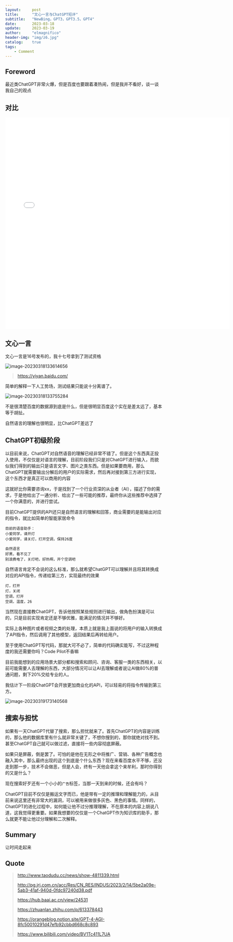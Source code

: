 ```yaml
---
layout:     post
title:      "文心一言与ChatGPT短评"
subtitle:   "NewBing，GPT3，GPT3.5，GPT4"
date:       2023-03-18
update:     2023-03-19
author:     "elmagnifico"
header-img: "img/z6.jpg"
catalog:    true
tags:
    - Comment
---
```


## Foreword

最近类ChatGPT非常火爆，但是百度也要跟着凑热闹，但是我并不看好，谈一谈我自己的观点



## 对比

<iframe src="//player.bilibili.com/player.html?aid=653698039&bvid=BV1hY4y1X7Cs&cid=1057694575&page=1" scrolling="no" border="0" frameborder="no" framespacing="0" allowfullscreen="true" width="720" height="680">  </iframe>



## 文心一言

文心一言是16号发布的，我十七号拿到了测试资格

![image-20230318133614656](https://img.elmagnifico.tech/static/upload/elmagnifico/202303181336764.png)

> https://yiyan.baidu.com/



简单的解释一下人工势场，测试结果只能说十分离谱了。

![image-20230318133755284](https://img.elmagnifico.tech/static/upload/elmagnifico/202303181337367.png)

不是很清楚百度的数据源到底是什么，但是很明显百度这个实在是差太远了，基本等于胡扯。

自然语言的理解也很明显，比ChatGPT差远了



## ChatGPT初级阶段

以目前来说，ChatGPT对自然语音的理解已经非常不错了。但是这个东西真正投入使用，不仅仅是对语言的理解，目前阶段我们只是对ChatGPT进行输入，而貌似我们得到的输出只是语言文字、图片之类东西。但是如果要商用，那么ChatGPT就需要输出分解后的用户的实际需求，然后再对接到第三方进行实现，这个东西才是真正可以商用的内容



这就好比你需要咨询xx，于是找到了一个行业资深的从业者（AI），描述了你的需求，于是他给出了一通分析、给出了一些可能的推荐，最终你从这些推荐中选择了一个你满意的，并进行尝试。



目前ChatGPT提供的API还只是自然语言的理解和回答，商业需要的是能输出对应的指令，就比如简单的智能家居命令

```
目前的语音助手：
小爱同学，请开灯
小爱同学，请关灯，打开空调，保持26度

自然语言
好黑，看不见了
别浪费电了，关灯吧，好热啊，开个空调吧
```

自然语言肯定不会说的这么标准，那么就希望ChatGPT可以理解并且将其转换成对应的API指令，传递给第三方，实现最终的效果

```
灯，打开
灯，关闭
空调，打开
空调，温度，26
```

当然现在直接教ChatGPT，告诉他按照某些规则进行输出，做角色扮演是可以的，只是目前实现肯定还是不够优雅，能满足的情况并不够好。

实际上各种图片或者视频之类的处理，本质上就是我上面说的将用户的输入转换成了API指令，然后调用了其他模型，返回结果后再转给用户。

至于使用ChatGPT写代码，那就大可不必了，简单的代码确实能写，不过这种程度的我还需要你吗？Code Pilot不香嘛

目前我能想到的应用场景大部分都和搜索和顾问、咨询、客服一类的东西相关，以前可能需要人去理解的东西，大部分情况可以让AI去理解或者说让AI做80%的普通问题，剩下20%交给专业的人。



我估计下一阶段ChatGPT会开放更加商业化的API，可以轻易的将指令传输到第三方。

![image-20230319173140568](https://img.elmagnifico.tech/static/upload/elmagnifico/202303191731654.png)

## 搜索与担忧

如果有一天ChatGPT代替了搜索，那么担忧就来了。首先ChatGPT的内容是训练的，那么他的数据库里有什么就非常关键了，不想你搜到的，那你就绝对找不到。甚至ChatGPT自己就可以做过滤，直接将一些内容彻底屏蔽。

如果只是屏蔽，倒是罢了。可怕的是他在无形之中将推广、营销、各种广告概念也融入其中，那么最终出现的这个到底是个什么东西？现在来看百度水平不够，还没走到那一步，技术不会做恶，但是人会，终有一天他会拿这个来牟利，那时你得到的又是什么？

现在搜索好歹还有一个小小的`广告`标签，当那一天到来的时候，还会有吗？



ChatGPT目前不仅仅是搬运文字而已，他是带有一定的推理和理解能力的，从目前来说这里还有非常大的漏洞，可以被用来做很多灰色、黑色的事情。同样的，ChatGPT的进化过程中，如何能让他不过分推理理解，不在原本的内容上胡说八道，这我觉得更重要。如果我想要的仅仅是一个ChatGPT作为知识库的助手，那么就更不能让他过分理解和二次解释。



## Summary

让时间走起来



## Quote

> http://www.taodudu.cc/news/show-4811339.html
>
> http://pg.jrj.com.cn/acc/Res/CN_RES/INDUS/2023/2/14/5be2a09e-5ab3-41af-940d-0fdc97240d38.pdf
>
> https://hub.baai.ac.cn/view/24531
>
> https://zhuanlan.zhihu.com/p/613378443
>
> https://orangeblog.notion.site/GPT-4-AGI-8fc50010291d47efb92cbbd668c8c893
>
> https://www.bilibili.com/video/BV1Tc411L7UA
